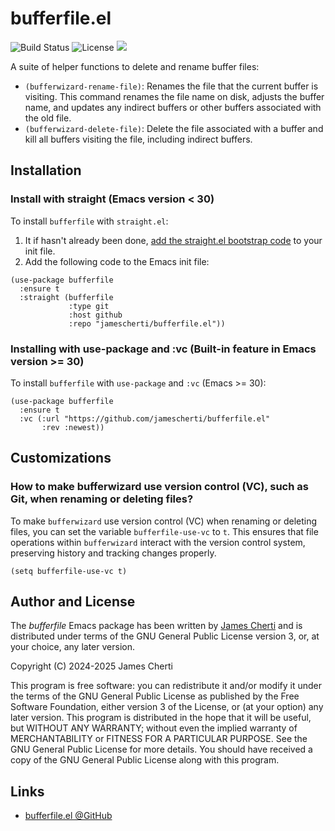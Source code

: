 # bufferfile.el
![Build Status](https://github.com/jamescherti/bufferfile.el/actions/workflows/ci.yml/badge.svg)
![License](https://img.shields.io/github/license/jamescherti/bufferfile.el)
![](https://raw.githubusercontent.com/jamescherti/bufferfile.el/main/.images/made-for-gnu-emacs.svg)

A suite of helper functions to delete and rename buffer files:
- `(bufferwizard-rename-file)`: Renames the file that the current buffer is visiting. This command renames the file name on disk, adjusts the buffer name, and updates any indirect buffers or other buffers associated with the old file.
- `(bufferwizard-delete-file)`: Delete the file associated with a buffer and kill all buffers visiting the file, including indirect buffers.

## Installation

### Install with straight (Emacs version < 30)

To install `bufferfile` with `straight.el`:

1. It if hasn't already been done, [add the straight.el bootstrap code](https://github.com/radian-software/straight.el?tab=readme-ov-file#getting-started) to your init file.
2. Add the following code to the Emacs init file:
```emacs-lisp
(use-package bufferfile
  :ensure t
  :straight (bufferfile
             :type git
             :host github
             :repo "jamescherti/bufferfile.el"))
```

### Installing with use-package and :vc (Built-in feature in Emacs version >= 30)

To install `bufferfile` with `use-package` and `:vc` (Emacs >= 30):

``` emacs-lisp
(use-package bufferfile
  :ensure t
  :vc (:url "https://github.com/jamescherti/bufferfile.el"
       :rev :newest))
```

## Customizations

### How to make bufferwizard use version control (VC), such as Git, when renaming or deleting files?

To make `bufferwizard` use version control (VC) when renaming or deleting files, you can set the variable `bufferfile-use-vc` to `t`. This ensures that file operations within `bufferwizard` interact with the version control system, preserving history and tracking changes properly.

``` emacs-lisp
(setq bufferfile-use-vc t)
```

## Author and License

The *bufferfile* Emacs package has been written by [James Cherti](https://www.jamescherti.com/) and is distributed under terms of the GNU General Public License version 3, or, at your choice, any later version.

Copyright (C) 2024-2025 James Cherti

This program is free software: you can redistribute it and/or modify it under the terms of the GNU General Public License as published by the Free Software Foundation, either version 3 of the License, or (at your option) any later version. This program is distributed in the hope that it will be useful, but WITHOUT ANY WARRANTY; without even the implied warranty of MERCHANTABILITY or FITNESS FOR A PARTICULAR PURPOSE. See the GNU General Public License for more details. You should have received a copy of the GNU General Public License along with this program.

## Links

- [bufferfile.el @GitHub](https://github.com/jamescherti/bufferfile.el)
